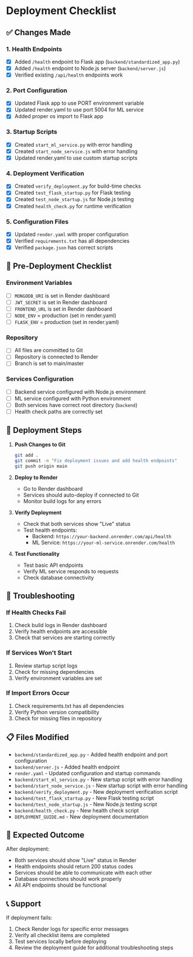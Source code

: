 # Deployment Checklist

## ✅ Changes Made

### 1. Health Endpoints
- [x] Added `/health` endpoint to Flask app (`backend/standardized_app.py`)
- [x] Added `/health` endpoint to Node.js server (`backend/server.js`)
- [x] Verified existing `/api/health` endpoints work

### 2. Port Configuration
- [x] Updated Flask app to use PORT environment variable
- [x] Updated render.yaml to use port 5004 for ML service
- [x] Added proper os import to Flask app

### 3. Startup Scripts
- [x] Created `start_ml_service.py` with error handling
- [x] Created `start_node_service.js` with error handling
- [x] Updated render.yaml to use custom startup scripts

### 4. Deployment Verification
- [x] Created `verify_deployment.py` for build-time checks
- [x] Created `test_flask_startup.py` for Flask testing
- [x] Created `test_node_startup.js` for Node.js testing
- [x] Created `health_check.py` for runtime verification

### 5. Configuration Files
- [x] Updated `render.yaml` with proper configuration
- [x] Verified `requirements.txt` has all dependencies
- [x] Verified `package.json` has correct scripts

## 🔧 Pre-Deployment Checklist

### Environment Variables
- [ ] `MONGODB_URI` is set in Render dashboard
- [ ] `JWT_SECRET` is set in Render dashboard
- [ ] `FRONTEND_URL` is set in Render dashboard
- [ ] `NODE_ENV` = production (set in render.yaml)
- [ ] `FLASK_ENV` = production (set in render.yaml)

### Repository
- [ ] All files are committed to Git
- [ ] Repository is connected to Render
- [ ] Branch is set to main/master

### Services Configuration
- [ ] Backend service configured with Node.js environment
- [ ] ML service configured with Python environment
- [ ] Both services have correct root directory (`backend`)
- [ ] Health check paths are correctly set

## 🚀 Deployment Steps

1. **Push Changes to Git**
   ```bash
   git add .
   git commit -m "Fix deployment issues and add health endpoints"
   git push origin main
   ```

2. **Deploy to Render**
   - Go to Render dashboard
   - Services should auto-deploy if connected to Git
   - Monitor build logs for any errors

3. **Verify Deployment**
   - Check that both services show "Live" status
   - Test health endpoints:
     - Backend: `https://your-backend.onrender.com/api/health`
     - ML Service: `https://your-ml-service.onrender.com/health`

4. **Test Functionality**
   - Test basic API endpoints
   - Verify ML service responds to requests
   - Check database connectivity

## 🐛 Troubleshooting

### If Health Checks Fail
1. Check build logs in Render dashboard
2. Verify health endpoints are accessible
3. Check that services are starting correctly

### If Services Won't Start
1. Review startup script logs
2. Check for missing dependencies
3. Verify environment variables are set

### If Import Errors Occur
1. Check requirements.txt has all dependencies
2. Verify Python version compatibility
3. Check for missing files in repository

## 📋 Files Modified

- `backend/standardized_app.py` - Added health endpoint and port configuration
- `backend/server.js` - Added health endpoint
- `render.yaml` - Updated configuration and startup commands
- `backend/start_ml_service.py` - New startup script with error handling
- `backend/start_node_service.js` - New startup script with error handling
- `backend/verify_deployment.py` - New deployment verification script
- `backend/test_flask_startup.py` - New Flask testing script
- `backend/test_node_startup.js` - New Node.js testing script
- `backend/health_check.py` - New health check script
- `DEPLOYMENT_GUIDE.md` - New deployment documentation

## 🎯 Expected Outcome

After deployment:
- Both services should show "Live" status in Render
- Health endpoints should return 200 status codes
- Services should be able to communicate with each other
- Database connections should work properly
- All API endpoints should be functional

## 📞 Support

If deployment fails:
1. Check Render logs for specific error messages
2. Verify all checklist items are completed
3. Test services locally before deploying
4. Review the deployment guide for additional troubleshooting steps
